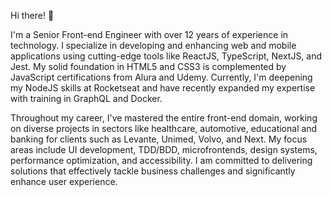 Hi there! 👋

I'm a Senior Front-end Engineer with over 12 years of experience in technology. I specialize in developing and enhancing web and mobile applications using cutting-edge tools like ReactJS, TypeScript, NextJS, and Jest. My solid foundation in HTML5 and CSS3 is complemented by JavaScript certifications from Alura and Udemy. Currently, I'm deepening my NodeJS skills at Rocketseat and have recently expanded my expertise with training in GraphQL and Docker.

Throughout my career, I've mastered the entire front-end domain, working on diverse projects in sectors like healthcare, automotive, educational and banking for clients such as Levante, Unimed, Volvo, and Next. My focus areas include UI development, TDD/BDD, microfrontends, design systems, performance optimization, and accessibility. I am committed to delivering solutions that effectively tackle business challenges and significantly enhance user experience.
